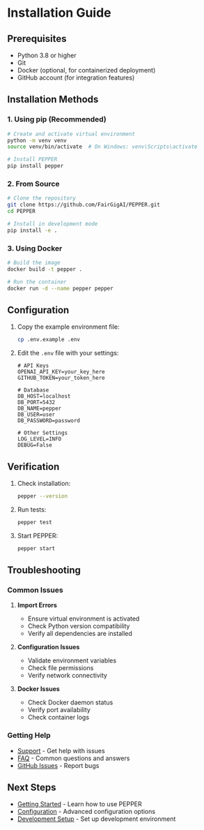 # Installation Guide

## Prerequisites

- Python 3.8 or higher
- Git
- Docker (optional, for containerized deployment)
- GitHub account (for integration features)

## Installation Methods

### 1. Using pip (Recommended)

```bash
# Create and activate virtual environment
python -m venv venv
source venv/bin/activate  # On Windows: venv\Scripts\activate

# Install PEPPER
pip install pepper
```

### 2. From Source

```bash
# Clone the repository
git clone https://github.com/FairGigAI/PEPPER.git
cd PEPPER

# Install in development mode
pip install -e .
```

### 3. Using Docker

```bash
# Build the image
docker build -t pepper .

# Run the container
docker run -d --name pepper pepper
```

## Configuration

1. Copy the example environment file:
   ```bash
   cp .env.example .env
   ```

2. Edit the `.env` file with your settings:
   ```env
   # API Keys
   OPENAI_API_KEY=your_key_here
   GITHUB_TOKEN=your_token_here

   # Database
   DB_HOST=localhost
   DB_PORT=5432
   DB_NAME=pepper
   DB_USER=user
   DB_PASSWORD=password

   # Other Settings
   LOG_LEVEL=INFO
   DEBUG=False
   ```

## Verification

1. Check installation:
   ```bash
   pepper --version
   ```

2. Run tests:
   ```bash
   pepper test
   ```

3. Start PEPPER:
   ```bash
   pepper start
   ```

## Troubleshooting

### Common Issues

1. **Import Errors**
   - Ensure virtual environment is activated
   - Check Python version compatibility
   - Verify all dependencies are installed

2. **Configuration Issues**
   - Validate environment variables
   - Check file permissions
   - Verify network connectivity

3. **Docker Issues**
   - Check Docker daemon status
   - Verify port availability
   - Check container logs

### Getting Help

- [Support](Support) - Get help with issues
- [FAQ](FAQ) - Common questions and answers
- [GitHub Issues](https://github.com/FairGigAI/PEPPER/issues) - Report bugs

## Next Steps

- [Getting Started](Getting-Started) - Learn how to use PEPPER
- [Configuration](Configuration) - Advanced configuration options
- [Development Setup](Development-Environment) - Set up development environment 